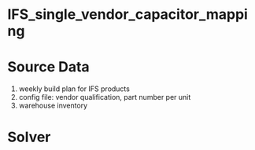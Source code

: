 # IFS_single_vendor_capacitor_mapping
# Source Data
1. weekly build plan for IFS products
2. config file: vendor qualification, part number per unit
3. warehouse inventory 
# Solver
